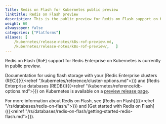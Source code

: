 ```yaml
---
Title: Redis on Flash for Kubernetes public preview
linktitle: Redis on Flash preview
description: This is the public preview for Redis on Flash support on Kubernetes. 
weight: 60
alwaysopen: false
categories: ["Platforms"]
aliases: [
    /kubernetes/release-notes/k8s-rof-preview.md,
    /kubernetes/release-notes/k8s-rof-preview/,   ]
---
```


Redis on Flash (RoF) support for Redis Enterprise on Kubernetes is currently in public preview.

Documentation for using flash storage with your [Redis Enterprise clusters (REC)]({{<relref "/kubernetes/reference/cluster-options.md">}}) and [Redis Enterprise databases (REDB)]({{<relref "/kubernetes/reference/db-options.md">}}) on Kubernetes is available on a [preview release page](https://docs.redis.com/staging/release-k8s-redis-on-flash/kubernetes/re-clusters/redis-on-flash/).

For more information about Redis on Flash, see [Redis on Flash]({{<relref "/rs/databases/redis-on-flash/">}}) and [Get started with Redis on Flash]({{<relref "/rs/databases/redis-on-flash/getting-started-redis-flash.md">}}).
